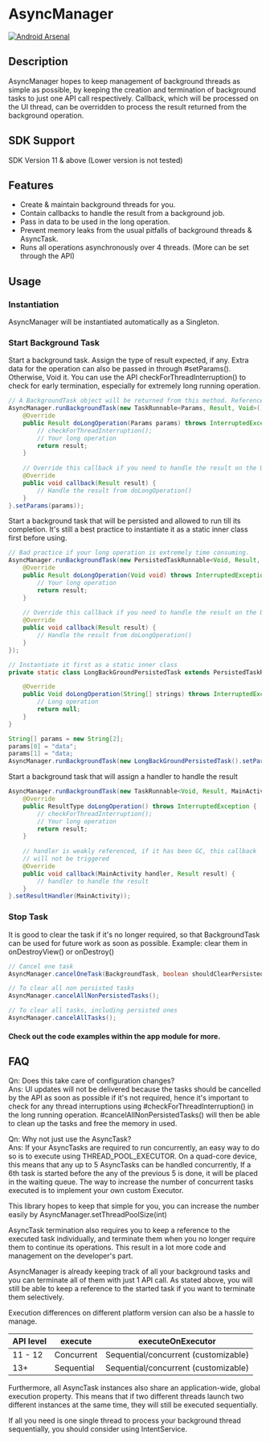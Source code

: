 # AsyncManager
[![Android Arsenal](https://img.shields.io/badge/Android%20Arsenal-AsyncManager-brightgreen.svg?style=flat)](http://android-arsenal.com/details/1/1763)
## Description
AsyncManager hopes to keep management of background threads as simple as possible, 
by keeping the creation and termination of background tasks to just one API call respectively.
Callback, which will be processed on the UI thread, can be overridden to 
process the result returned from the background operation.

## SDK Support
SDK Version 11 & above (Lower version is not tested)

## Features
* Create & maintain background threads for you.
* Contain callbacks to handle the result from a background job.
* Pass in data to be used in the long operation.
* Prevent memory leaks from the usual pitfalls of background threads & AsyncTask.
* Runs all operations asynchronously over 4 threads. (More can be set through the API)

## Usage 
### Instantiation
AsyncManager will be instantiated automatically as a Singleton.

### Start Background Task
Start a background task. Assign the type of result expected, if any. Extra data for the operation can also
be passed in through #setParams(). Otherwise, Void it.
You can use the API checkForThreadInterruption() to check for early termination, especially for extremely long
running operation.
```java
// A BackgroundTask object will be returned from this method. Reference it if require.
AsyncManager.runBackgroundTask(new TaskRunnable<Params, Result, Void>() {
    @Override
    public Result doLongOperation(Params params) throws InterruptedException {
        // checkForThreadInterruption();
        // Your long operation
        return result;
    }
    
    // Override this callback if you need to handle the result on the UI thread
    @Override
    public void callback(Result result) {
        // Handle the result from doLongOperation()
    }
}.setParams(params));
```

Start a background task that will be persisted and allowed to run till its completion. It's still a best practice
to instantiate it as a static inner class first before using.
```java
// Bad practice if your long operation is extremely time consuming.
AsyncManager.runBackgroundTask(new PersistedTaskRunnable<Void, Result, Void>() {
    @Override
    public Result doLongOperation(Void void) throws InterruptedException {
        // Your long operation
        return result;
    }
    
    // Override this callback if you need to handle the result on the UI thread
    @Override
    public void callback(Result result) {
        // Handle the result from doLongOperation()
    }
});

// Instantiate it first as a static inner class
private static class LongBackGroundPersistedTask extends PersistedTaskRunnable<String[], Void, Void> {

    @Override
    public Void doLongOperation(String[] strings) throws InterruptedException {
        // Long operation
        return null;
    }
}

String[] params = new String[2];
params[0] = "data";
params[1] = "data;
AsyncManager.runBackgroundTask(new LongBackGroundPersistedTask().setParams(params));
```

Start a background task that will assign a handler to handle the result
```java
AsyncManager.runBackgroundTask(new TaskRunnable<Void, Result, MainActivity>() {
    @Override
    public ResultType doLongOperation() throws InterruptedException {
        // checkForThreadInterruption();
        // Your long operation
        return result;
    }
    
    // handler is weakly referenced, if it has been GC, this callback 
    // will not be triggered
    @Override
    public void callback(MainActivity handler, Result result) {
        // handler to handle the result
    }
}.setResultHandler(MainActivity));
```

### Stop Task
It is good to clear the task if it's no longer required, so that BackgroundTask 
can be used for future work as soon as possible. 
Example: clear them in onDestroyView() or onDestroy()
```java
// Cancel one task
AsyncManager.cancelOneTask(BackgroundTask, boolean shouldClearPersistedTask);

// To clear all non persisted tasks
AsyncManager.cancelAllNonPersistedTasks();

// To clear all tasks, including persisted ones
AsyncManager.cancelAllTasks();
```
#### Check out the code examples within the app module for more.

## FAQ
Qn: Does this take care of configuration changes?<br />
Ans: UI updates will not be delivered because the tasks should be cancelled by the API as soon as possible if it's not required, hence it's important to check for any thread interruptions using #checkForThreadInterruption() in the long running operation. #cancelAllNonPersistedTasks() will then be able to clean up the tasks and free the memory in used.

Qn: Why not just use the AsyncTask?<br />
Ans: 
If your AsyncTasks are required to run concurrently, an easy way to do so is to execute using THREAD_POOL_EXECUTOR. On a quad-core device, this means that any up to 5 AsyncTasks can be handled concurrently, If a 6th task is started before the any of the previous 5 is done, it will be placed in the waiting queue. The way to increase the number of concurrent tasks executed is to implement your own custom Executor. <br>

This library hopes to keep that simple for you, you can increase the number easily by AsyncManager.setThreadPoolSize(int) <br>

AsyncTask termination also requires you to keep a reference to the executed task individually, and terminate them when you no longer require them to continue its operations. This result in a lot more code and management on the developer's part. 

AsyncManager is already keeping track of all your background tasks and you can terminate all of them with just 1 API call. As stated above, you will still be able to keep a reference to the started task if you want to terminate them selectively. 

Execution differences on different platform version can also be a hassle to manage. 

API level | execute | executeOnExecutor
--- | --- | ---
11 - 12 | Concurrent | Sequential/concurrent (customizable)
13+ | Sequential | Sequential/concurrent (customizable)
Furthermore, all AsyncTask instances also share an application-wide, global execution property. This means that if two different threads launch two different instances at the same time, they will still be executed sequentially.<br>

If all you need is one single thread to process your background thread sequentially, you should consider using IntentService.
